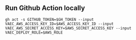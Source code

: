 ## Run Github Action locally
```
gh act -s GITHUB_TOKEN=$GH_TOKEN --input VAEC_AWS_ACCESS_KEY_ID=$AWS_ACCESS_KEY_ID --input VAEC_AWS_SECRET_ACCESS_KEY=$AWS_SECRET_ACCESS_KEY --input VAEC_DEPLOY_ROLE=$AWS_ROLE
```
